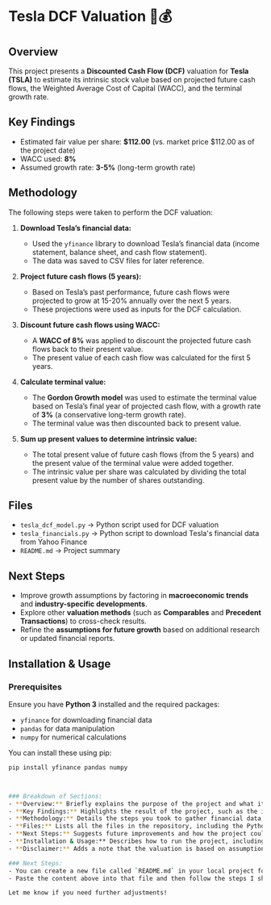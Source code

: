 # Tesla DCF Valuation 🚗💰

## Overview  
This project presents a **Discounted Cash Flow (DCF)** valuation for **Tesla (TSLA)** to estimate its intrinsic stock value based on projected future cash flows, the Weighted Average Cost of Capital (WACC), and the terminal growth rate.

## Key Findings  
- Estimated fair value per share: **$112.00** (vs. market price $112.00 as of the project date)  
- WACC used: **8%**  
- Assumed growth rate: **3-5%** (long-term growth rate)

## Methodology  
The following steps were taken to perform the DCF valuation:

1. **Download Tesla’s financial data:**  
   - Used the `yfinance` library to download Tesla’s financial data (income statement, balance sheet, and cash flow statement).
   - The data was saved to CSV files for later reference.

2. **Project future cash flows (5 years):**  
   - Based on Tesla’s past performance, future cash flows were projected to grow at 15-20% annually over the next 5 years.
   - These projections were used as inputs for the DCF calculation.

3. **Discount future cash flows using WACC:**  
   - A **WACC of 8%** was applied to discount the projected future cash flows back to their present value.
   - The present value of each cash flow was calculated for the first 5 years.

4. **Calculate terminal value:**  
   - The **Gordon Growth model** was used to estimate the terminal value based on Tesla’s final year of projected cash flow, with a growth rate of **3%** (a conservative long-term growth rate).
   - The terminal value was then discounted back to present value.

5. **Sum up present values to determine intrinsic value:**  
   - The total present value of future cash flows (from the 5 years) and the present value of the terminal value were added together.
   - The intrinsic value per share was calculated by dividing the total present value by the number of shares outstanding.

## Files  
- `tesla_dcf_model.py` → Python script used for DCF valuation  
- `tesla_financials.py` → Python script to download Tesla's financial data from Yahoo Finance  
- `README.md` → Project summary

## Next Steps  
- Improve growth assumptions by factoring in **macroeconomic trends** and **industry-specific developments**.
- Explore other **valuation methods** (such as **Comparables** and **Precedent Transactions**) to cross-check results.
- Refine the **assumptions for future growth** based on additional research or updated financial reports.

## Installation & Usage  
### Prerequisites
Ensure you have **Python 3** installed and the required packages:
- `yfinance` for downloading financial data
- `pandas` for data manipulation
- `numpy` for numerical calculations

You can install these using pip:
```bash
pip install yfinance pandas numpy



### Breakdown of Sections:
- **Overview:** Briefly explains the purpose of the project and what it does.
- **Key Findings:** Highlights the result of the project, such as the intrinsic value per share and the WACC used.
- **Methodology:** Details the steps you took to gather financial data, make projections, and run the DCF calculation.
- **Files:** Lists all the files in the repository, including the Python scripts and Excel file.
- **Next Steps:** Suggests future improvements and how the project could be expanded.
- **Installation & Usage:** Describes how to run the project, including prerequisites and instructions.
- **Disclaimer:** Adds a note that the valuation is based on assumptions and should be treated as an estimate.

### Next Steps:
- You can create a new file called `README.md` in your local project folder.
- Paste the content above into that file and then follow the steps I shared earlier to upload it to GitHub.

Let me know if you need further adjustments!

